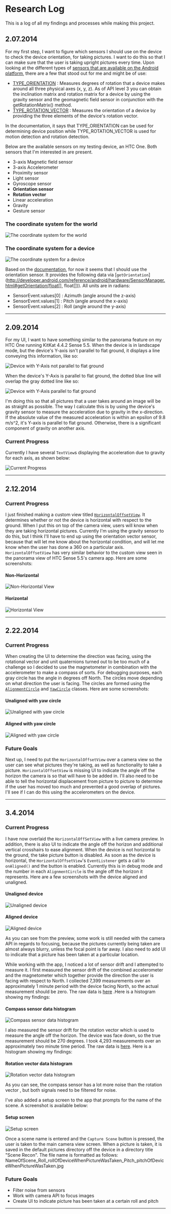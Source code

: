 Research Log==========This is a log of all my findings and processes while making this project.## 2.07.2014For my first step, I want to figure which sensors I should use on the device tocheck the device orientation, for taking pictures. I want to do this so that Ican make sure that the user is taking upright pictures every time. Upon lookingat the different types of [sensors that are available on theAndroid platform](http://developer.android.com/guide/topics/sensors/sensors_overview.html),there are a few that stood out for me and might be of use:* [TYPE_ORIENTATION](http://developer.android.com/reference/android/hardware/Sensor.html#TYPE_ORIENTATION): Measures degrees of rotation that a device makes around allthree physical axes (x, y, z). As of API level 3 you can obtain the inclinationmatrix and rotation matrix for a device by using the gravity sensor and thegeomagnetic field sensor in conjunction with the getRotationMatrix() method.* [TYPE_ROTATION_VECTOR](http://developer.android.com/reference/android/hardware/Sensor.html#TYPE_ROTATION_VECTOR): Measures the orientation of a device by providing thethree elements of the device's rotation vector.In the documentation, it says that TYPE_ORIENTATION can be used for determiningdevice position while TYPE_ROTATION_VECTOR is used for motion detection androtation detection.Below are the available sensors on my testing device, an HTC One. Both sensorsthat I'm interested in are present.* 3-axis Magnetic field sensor* 3-axis Accelerometer* Proximity sensor* Light sensor* Gyroscope sensor* **Orientation sensor*** **Rotation vector*** Linear acceleration* Gravity* Gesture sensor### The coordinate system for the world![The coordinate system for the world](http://developer.android.com/images/axis_globe_inverted.png)### The coordinate system for a device![The coordinate system for a device](http://developer.android.com/images/axis_device.png)Based on the [documentation](http://developer.android.com/guide/topics/sensors/sensors_position.html),for now it seems that I should use the orientation sensor. It provides the followingdata via [`getOrientation`](http://developer.android.com/reference/android/hardware/SensorManager.html#getOrientation(float[], float[])). All units are in radians:* SensorEvent.values[0] : Azimuth (angle around the z-axis)* SensorEvent.values[1] : Pitch (angle around the x-axis)* SensorEvent.values[2] : Roll (angle around the y-axis)---## 2.09.2014For my UI, I want to have something similar to the panorama feature on my HTCOne running KitKat 4.4.2 Sense 5.5. When the device is in landscape mode, butthe device's Y-axis isn't parallel to flat ground, it displays a line conveyingthis information, like so:![Device with Y-Axis not parallel to flat ground](https://github.com/AOrobator/SceneRecon/raw/master/img/Panorama_Off_Center.png)When the device's Y-Axis is parallel to flat ground, the dotted blue line willoverlap the gray dotted line like so:![Device with Y-Axis parallel to flat ground](https://github.com/AOrobator/SceneRecon/raw/master/img/Panorama_On_Center.png)I'm doing this so that all pictures that a user takes around an image will be asstraight as possible. The way I calculate this is by using the device's gravitysensor to measure the acceleration due to gravity in the x-direction. If theabsolute value of the measured acceleration is within an epsilon of 9.8 m/s^2,it's Y-axis is parallel to flat ground. Otherwise, there is a significant componentof gravity on another axis.### Current ProgressCurrently I have several `TextView`s displaying the acceleration due to gravityfor each axis, as shown below:![Current Progress](https://github.com/AOrobator/SceneRecon/raw/master/img/SceneRecon_progress_02_09_2014.png)---## 2.12.2014### Current ProgressI just finished making a custom view titled [`HorizontalOffsetView`](https://github.com/AOrobator/SceneRecon/blob/master/app/src/main/java/com/orobator/android/scenerecon/view/customviews/HorizontalOffsetView.java).It determines whether or not the device is horizontal with respect to the ground.When I put this on top of the camera view, users will know when they are takinghorizontal pictures. Currently I'm using the gravity sensor to do this, but Ithink I'll have to end up using the orientation vector sensor, because that willlet me know about the horizontal condition, and will let me know when the userhas done a 360 on a particular axis. `HorizontalOffsetView` has very similarbehavior to the custom view seen in the panorama view of HTC Sense 5.5's cameraapp. Here are some screenshots:#### Non-Horizontal![Non-Horizontal View](https://github.com/AOrobator/SceneRecon/raw/master/img/Horizontal_Offset_View_off_center.png)#### Horizontal![Horizontal View](https://github.com/AOrobator/SceneRecon/raw/master/img/Horizontal_Offset_View_on_center.png)---## 2.22.2014### Current ProgressWhen creating the UI to determine the direction was facing, using the rotationalvector and unit quaternions turned out to be too much of a challenge so I decidedto use the magnetometer in combination with the accelerometer to make a compassof sorts. For debugging purposes, each gray circle has the angle in degrees offNorth. The circles move depending on what direction the user is facing. Thecircles are formed using the [`AlignmentCircle`](https://github.com/AOrobator/SceneRecon/blob/master/app/src/main/java/com/orobator/android/scenerecon/view/customviews/AlignmentCircle.java)and [`YawCircle`](https://github.com/AOrobator/SceneRecon/blob/master/app/src/main/java/com/orobator/android/scenerecon/view/customviews/YawCircle.java)classes. Here are some screenshots:#### Unaligned with yaw circle![Unaligned with yaw circle](https://github.com/AOrobator/SceneRecon/raw/master/img/Unaligned_with_yaw_circle.png)#### Aligned with yaw circle![Aligned with yaw circle](https://github.com/AOrobator/SceneRecon/raw/master/img/Aligned_with_yaw_circle.png)### Future GoalsNext up, I need to put the `HorizontalOffsetView` over a camera view so the usercan see what pictures they're taking, as well as functionality to take a picture.`HorizontalOffsetView` is missing UI to indicate the angle off the horizon thecamera is so that will have to be added in. I'll also need to be able to tellthe horizontal displacement from picture to picture to determine if the user hasmoved too much and prevented a good overlap of pictures. I'll see if I can dothis using the accelerometers on the device.---## 3.4.2014### Current ProgressI have now overlaid the `HorizontalOffSetView` with a live camera preview. In addition,there is also UI to indicate the angle off the horizon and additional verticalcrosshairs to ease alignment. When the device is not horizontal to the ground,the take picture button is disabled. As soon as the device is horizontal, the`HorizontalOffsetView`'s `EventListener` gets a call to `onAligned()` and the buttonis enabled. Currently this is in debug mode and the number in each `AlignmentCircle`is the angle off the horizon it represents. Here are a few screenshots with thedevice aligned and unaligned.#### Unaligned device![Unaligned device](https://github.com/AOrobator/SceneRecon/raw/master/img/camera_preview_unaligned.png)#### Aligned device![Aligned device](https://github.com/AOrobator/SceneRecon/raw/master/img/camera_preview_aligned.png)As you can see from the preview, some work is still needed with the camera APIin regards to focusing, because the pictures currently being taken are almostalways blurry, unless the focal point is far away. I also need to add UI toindicate that a picture has been taken at a particular location.While working with the app, I noticed a lot of sensor drift and I attempted tomeasure it. I first measured the sensor drift of the combined accelerometer andthe magnetometer which together provide the direction the user is facing withrespect to North. I collected 7,399 measurements over an approximately 1 minuteperiod with the device facing North, so the actual measurement should be zero. Theraw data is [here](https://github.com/AOrobator/SceneRecon/raw/master/raw_data/idle_sensor_angleOffNorth_true_0.txt).Here is a histogram showing my findings:#### Compass sensor data histogram![Compass sensor data histogram](https://github.com/AOrobator/SceneRecon/raw/master/img/Compass_sensor_data_histogram.png)I also measured the sensor drift for the rotation vector which is used to measurethe angle off the horizon. The device was face down, so the true measurement shouldbe 270 degrees. I took 4,293 measurements over an approximately two minute timeperiod. The raw data is [here](https://github.com/AOrobator/SceneRecon/raw/master/raw_data/idle_sensor_drift_horizon_true_270.txt).Here is a histogram showing my findings:#### Rotation vector data histogram![Rotation vector data histogram](https://github.com/AOrobator/SceneRecon/raw/master/img/Angle_Off_Horizon_Histogram.png)As you can see, the compass sensor has a lot more noise than the rotation vector, but both signals need to be filtered for noise.I've also added a setup screen to the app that prompts for the name of the scene.A screenshot is available below:#### Setup screen![Setup screen](https://github.com/AOrobator/SceneRecon/raw/master/img/setup_screen.png)Once a scene name is entered and the `Capture Scene` button is pressed, the useris taken to the main camera view screen. When a picture is taken, it is saved inthe default pictures directory off the device in a directory title "Scene Recon".The file name is formatted as follows: NameOfScene_Roll_rollOfDeviceWhenPictureWasTaken_Pitch_pitchOfDeviceWhenPictureWasTaken.jpg### Future Goals* Filter noise from sensors* Work with camera API to focus images* Create UI to indicate picture has been taken at a certain roll and pitch---